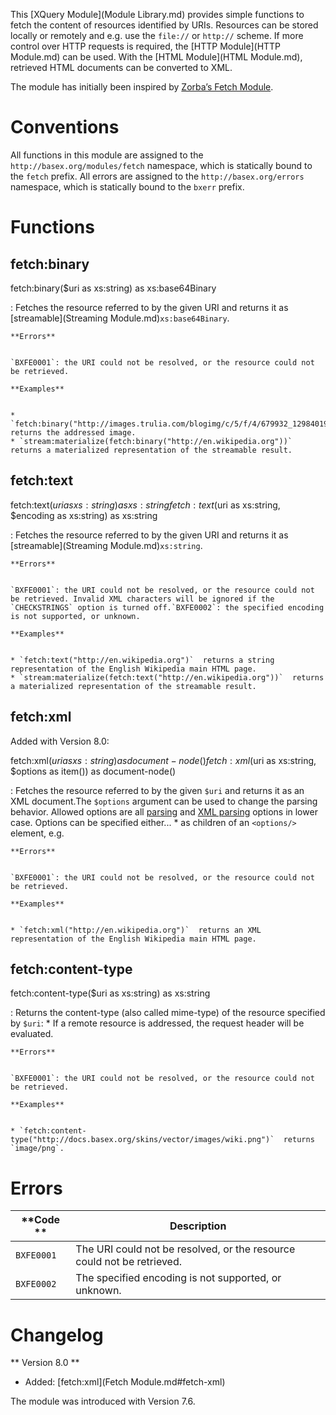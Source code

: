  


 
This [XQuery Module](Module Library.md) provides simple functions to fetch the content of resources identified by URIs. Resources can be stored locally or remotely and e.g. use the `file://` or `http://` scheme. If more control over HTTP requests is required, the [HTTP Module](HTTP Module.md) can be used. With the [HTML Module](HTML Module.md), retrieved HTML documents can be converted to XML. 

 
The module has initially been inspired by [Zorba’s Fetch Module](http://www.zorba.io/documentation/2.9/modules/www.zorba-xquery.com_modules_fetch.html). 

 
# Conventions

All functions in this module are assigned to the `http://basex.org/modules/fetch` namespace, which is statically bound to the `fetch` prefix. All errors are assigned to the `http://basex.org/errors` namespace, which is statically bound to the `bxerr` prefix. 

 
# Functions

## fetch:binary

fetch:binary($uri as xs:string) as xs:base64Binary

:   Fetches the resource referred to by the given URI and returns it as [streamable](Streaming Module.md)`xs:base64Binary`. 

    **Errors**


    `BXFE0001`: the URI could not be resolved, or the resource could not be retrieved. 

    **Examples**


    * `fetch:binary("http://images.trulia.com/blogimg/c/5/f/4/679932_1298401950553_o.jpg")`  returns the addressed image. 
    * `stream:materialize(fetch:binary("http://en.wikipedia.org"))`  returns a materialized representation of the streamable result. 


## fetch:text

fetch:text($uri as xs:string) as xs:string
fetch:text($uri as xs:string, $encoding as xs:string) as xs:string

:   Fetches the resource referred to by the given URI and returns it as [streamable](Streaming Module.md)`xs:string`. 

    **Errors**


    `BXFE0001`: the URI could not be resolved, or the resource could not be retrieved. Invalid XML characters will be ignored if the `CHECKSTRINGS` option is turned off.`BXFE0002`: the specified encoding is not supported, or unknown. 

    **Examples**


    * `fetch:text("http://en.wikipedia.org")`  returns a string representation of the English Wikipedia main HTML page. 
    * `stream:materialize(fetch:text("http://en.wikipedia.org"))`  returns a materialized representation of the streamable result. 


## fetch:xml

Added with Version 8.0: 


fetch:xml($uri as xs:string) as document-node()
fetch:xml($uri as xs:string, $options as item()) as document-node()

:   Fetches the resource referred to by the given `$uri` and returns it as an XML document.The `$options` argument can be used to change the parsing behavior. Allowed options are all [parsing](Options.md#OptionsParsing) and [XML parsing](Options.md#XML_Parsing) options in lower case. Options can be specified either...  * as children of an `<options/>` element, e.g. 

    **Errors**


    `BXFE0001`: the URI could not be resolved, or the resource could not be retrieved. 

    **Examples**


    * `fetch:xml("http://en.wikipedia.org")`  returns an XML representation of the English Wikipedia main HTML page. 


## fetch:content-type

fetch:content-type($uri as xs:string) as xs:string

:   Returns the content-type (also called mime-type) of the resource specified by `$uri`:  * If a remote resource is addressed, the request header will be evaluated. 

    **Errors**


    `BXFE0001`: the URI could not be resolved, or the resource could not be retrieved. 

    **Examples**


    * `fetch:content-type("http://docs.basex.org/skins/vector/images/wiki.png")`  returns `image/png`. 

 
# Errors

**Code ** | Description 
--------- | ------------
`BXFE0001` | The URI could not be resolved, or the resource could not be retrieved. 
`BXFE0002` | The specified encoding is not supported, or unknown. 
 
# Changelog
** Version 8.0 **

 * Added: [fetch:xml](Fetch Module.md#fetch-xml)

The module was introduced with Version 7.6. 

